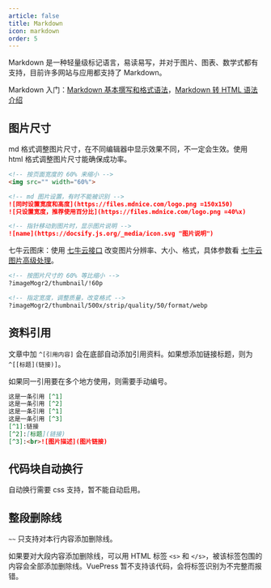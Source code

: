 ```yaml
---
article: false
title: Markdown
icon: markdown
order: 5
---
```


Markdown 是一种轻量级标记语言，易读易写，并对于图片、图表、数学式都有支持，目前许多网站与应用都支持了 Markdown。

Markdown 入门：[Markdown 基本撰写和格式语法](https://docs.github.com/cn/get-started/writing-on-github/getting-started-with-writing-and-formatting-on-github/basic-writing-and-formatting-syntax#styling-text)，[Markdown 转 HTML 语法介绍](https://vuepress-theme-hope.github.io/v2/zh/cookbook/markdown/)

## 图片尺寸

md 格式调整图片尺寸，在不同编辑器中显示效果不同，不一定会生效。使用 html 格式调整图片尺寸能确保成功率。

```markdown
<!-- 按页面宽度的 60% 来缩小 -->
<img src="" width="60%">

<!-- md 图片设置，有时不能被识别 -->
![同时设置宽度和高度](https://files.mdnice.com/logo.png =150x150)
![只设置宽度，推荐使用百分比](https://files.mdnice.com/logo.png =40%x)

<!-- 指针移动到图片时，显示图片说明 -->
![name](https://docsify.js.org/_media/icon.svg "图片说明")
```

七牛云图床：使用 [七牛云接口](https://developer.qiniu.com/dora/kb/1627/flow-optimization-compression-of-images) 改变图片分辨率、大小、格式，具体参数看 [七牛云图片高级处理](https://developer.qiniu.com/dora/8255/the-zoom)。

```html
<!-- 按图片尺寸的 60% 等比缩小 -->
?imageMogr2/thumbnail/!60p

<!-- 指定宽度，调整质量，改变格式 -->
?imageMogr2/thumbnail/500x/strip/quality/50/format/webp
```

## 资料引用

文章中加 `^[引用内容]` 会在底部自动添加引用资料。如果想添加链接标题，则为 `^[[标题](链接)]`。

如果同一引用要在多个地方使用，则需要手动编号。

```markdown
这是一条引用 [^1]
这是一条引用 [^2]
这是一条引用 [^1]
这是一条引用 [^3]
[^1]:链接
[^2]:[标题](链接)
[^3]:<br>![图片描述](图片链接)
```

## 代码块自动换行

自动换行需要 css 支持，暂不能自动启用。

## 整段删除线

`~~` 只支持对本行内容添加删除线。

如果要对大段内容添加删除线，可以用 HTML 标签 `<s>` 和 `</s>`，被该标签包围的内容会全部添加删除线。VuePress 暂不支持该代码，会将标签识别为不完整而报错。
